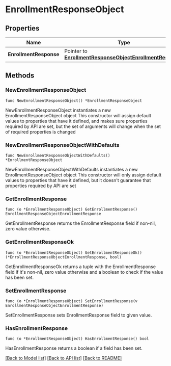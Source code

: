 # EnrollmentResponseObject

## Properties

Name | Type | Description | Notes
------------ | ------------- | ------------- | -------------
**EnrollmentResponse** | Pointer to [**EnrollmentResponseObjectEnrollmentResponse**](EnrollmentResponseObjectEnrollmentResponse.md) |  | [optional] 

## Methods

### NewEnrollmentResponseObject

`func NewEnrollmentResponseObject() *EnrollmentResponseObject`

NewEnrollmentResponseObject instantiates a new EnrollmentResponseObject object
This constructor will assign default values to properties that have it defined,
and makes sure properties required by API are set, but the set of arguments
will change when the set of required properties is changed

### NewEnrollmentResponseObjectWithDefaults

`func NewEnrollmentResponseObjectWithDefaults() *EnrollmentResponseObject`

NewEnrollmentResponseObjectWithDefaults instantiates a new EnrollmentResponseObject object
This constructor will only assign default values to properties that have it defined,
but it doesn't guarantee that properties required by API are set

### GetEnrollmentResponse

`func (o *EnrollmentResponseObject) GetEnrollmentResponse() EnrollmentResponseObjectEnrollmentResponse`

GetEnrollmentResponse returns the EnrollmentResponse field if non-nil, zero value otherwise.

### GetEnrollmentResponseOk

`func (o *EnrollmentResponseObject) GetEnrollmentResponseOk() (*EnrollmentResponseObjectEnrollmentResponse, bool)`

GetEnrollmentResponseOk returns a tuple with the EnrollmentResponse field if it's non-nil, zero value otherwise
and a boolean to check if the value has been set.

### SetEnrollmentResponse

`func (o *EnrollmentResponseObject) SetEnrollmentResponse(v EnrollmentResponseObjectEnrollmentResponse)`

SetEnrollmentResponse sets EnrollmentResponse field to given value.

### HasEnrollmentResponse

`func (o *EnrollmentResponseObject) HasEnrollmentResponse() bool`

HasEnrollmentResponse returns a boolean if a field has been set.


[[Back to Model list]](../README.md#documentation-for-models) [[Back to API list]](../README.md#documentation-for-api-endpoints) [[Back to README]](../README.md)


